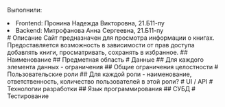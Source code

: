 Выполнили:
<li>Frontend: Пронина Надежда Викторовна, 21.Б11-пу</li>
<li>Backend: Митрофанова Анна Сергеевна, 21.Б11-пу</li>
# Описание
Сайт предназначен для просмотра информации о книгах. Предоставляется возможность в зависимости от прав доступа добавлять книги, просматривать, сохранять в избранное.
## Наименование
## Предметная область
# Данные
## Для каждого элемента данных - ограничения
## Общие ограничения целостности
# Пользовательские роли
## Для каждой роли - наименование, ответственность, количество пользователей в этой роли?
# UI / API 
# Технологии разработки
## Язык программирования
## СУБД
# Тестирование
